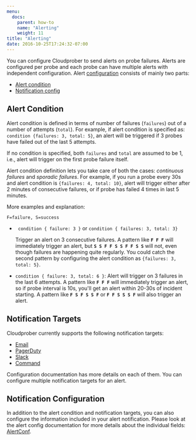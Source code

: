 ```yaml
---
menu:
  docs:
    parent: how-to
    name: "Alerting"
    weight: 11
title: "Alerting"
date: 2016-10-25T17:24:32-07:00
---
```


You can configure Cloudprober to send alerts on probe failures. Alerts are
configured per probe and each probe can have multiple alerts with independent
configuration. Alert
[configuration](/docs/config/probes/#cloudprober.probes.alerting.AlertConf)
consists of mainly two parts:

- [Alert condition](/docs/config/probes/#cloudprober.probes.alerting.Condition)
- [Notification config](/docs/config/probes/#cloudprober.probes.alerting.NotifyConfig)

## Alert Condition

Alert condition is defined in terms of number of failures (`failures`) out of a
number of attempts (`total`). For example, if alert condition is specified as:
`condition {failures: 3, total: 5}`, an alert will be triggered if 3 probes have
failed out of the last 5 attempts.

If no condition is specified, both `failures` and `total` are assumed to be 1,
i.e., alert will trigger on the first probe failure itself.

Alert condition definition lets you take care of both the cases: _continuous
failures_ and _sporadic failures_. For example, if you run a probe every 30s and
alert condition is `{failures: 4, total: 10}`, alert will trigger either after 2
minutes of consecutive failures, or if probe has failed 4 times in last 5
minutes.

More examples and explanation:

`F=failure, S=success`

- ` condition { failure: 3 }` or `condition { failures: 3, total: 3} `

  Trigger an alert on 3 consecutive failures. A pattern like **`F F F`** will
  immediately trigger an alert, but **`S S F F S S F F S S`** will not, even
  though failures are happening quite regularly. You could catch the second
  pattern by configuring the alert condition as `{failures: 3, total: 5}`.

- `condition { failure: 3, total: 6 }`: Alert will trigger on 3 failures in the
  last 6 attempts. A pattern like **`F F F`** will immediately trigger an alert,
  so if probe interval is 10s, you'll get an alert within 20-30s of incident
  starting. A pattern like **`F S F S S F`** or **`F F S S S F`** will also
  trigger an alert.

## Notification Targets

Cloudprober currently supports the following notification targets:

- [Email](/docs/config/probes/#cloudprober.probes.alerting.Email)
- [PagerDuty](/docs/config/probes/#cloudprober.probes.alerting.PagerDuty)
- [Slack](/docs/config/probes/#cloudprober.probes.alerting.Slack)
- [Command](/docs/config/probes/#cloudprober.probes.alerting.NotifyConfig)

Configuration documentation has more details on each of them. You can configure
multiple notification targets for an alert.

## Notification Configuration

In addition to the alert condition and notification targets, you can also
configure the information included in your alert notification. Please look at
the alert config documentation for more details about the individual fields:
[AlertConf](/docs/config/probes/#cloudprober.probes.alerting.AlertConf).
